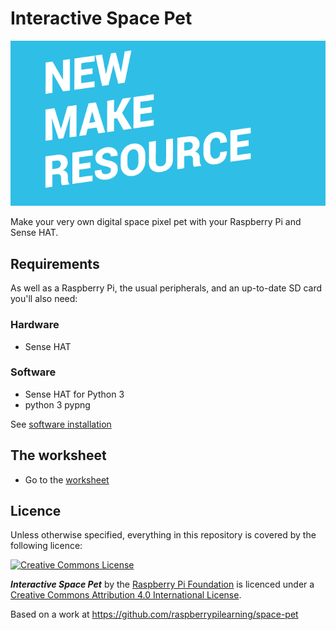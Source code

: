 # Interactive Space Pet

![](cover.png)

Make your very own digital space pixel pet with your Raspberry Pi and Sense HAT. 

## Requirements

As well as a Raspberry Pi, the usual peripherals, and an up-to-date SD card you'll also need:

### Hardware

- Sense HAT

### Software

- Sense HAT for Python 3
- python 3 pypng

See [software installation](software.md)

## The worksheet

- Go to the [worksheet](worksheet.md)

## Licence

Unless otherwise specified, everything in this repository is covered by the following licence:

[![Creative Commons License](http://i.creativecommons.org/l/by-sa/4.0/88x31.png)](http://creativecommons.org/licenses/by-sa/4.0/)

***Interactive Space Pet*** by the [Raspberry Pi Foundation](http://www.raspberrypi.org) is licenced under a [Creative Commons Attribution 4.0 International License](http://creativecommons.org/licenses/by-sa/4.0/).

Based on a work at https://github.com/raspberrypilearning/space-pet
